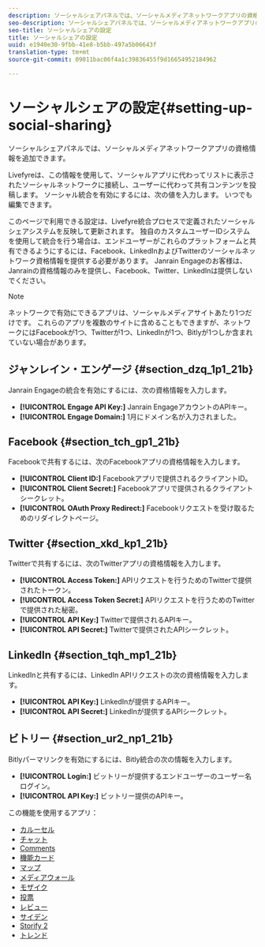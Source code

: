 ```yaml
---
description: ソーシャルシェアパネルでは、ソーシャルメディアネットワークアプリの資格情報を追加できます。
seo-description: ソーシャルシェアパネルでは、ソーシャルメディアネットワークアプリの資格情報を追加できます。
seo-title: ソーシャルシェアの設定
title: ソーシャルシェアの設定
uuid: e1940e30-9fbb-41e8-b5bb-497a5b06643f
translation-type: tm+mt
source-git-commit: 09011bac06f4a1c39836455f9d16654952184962

---
```



# ソーシャルシェアの設定{#setting-up-social-sharing}

ソーシャルシェアパネルでは、ソーシャルメディアネットワークアプリの資格情報を追加できます。

Livefyreは、この情報を使用して、ソーシャルアプリに代わってリストに表示されたソーシャルネットワークに接続し、ユーザーに代わって共有コンテンツを投稿します。 ソーシャル統合を有効にするには、次の値を入力します。 いつでも編集できます。

このページで利用できる設定は、Livefyre統合プロセスで定義されたソーシャルシェアシステムを反映して更新されます。 独自のカスタムユーザーIDシステムを使用して統合を行う場合は、エンドユーザーがこれらのプラットフォームと共有できるようにするには、Facebook、LinkedInおよびTwitterのソーシャルネットワーク資格情報を提供する必要があります。 Janrain Engageのお客様は、Janrainの資格情報のみを提供し、Facebook、Twitter、LinkedInは提供しないでください。

>[!NOTE]
>
>ネットワークで有効にできるアプリは、ソーシャルメディアサイトあたり1つだけです。 これらのアプリを複数のサイトに含めることもできますが、ネットワークにはFacebookが1つ、Twitterが1つ、LinkedInが1つ、Bitlyが1つしか含まれていない場合があります。

## ジャンレイン・エンゲージ {#section_dzq_1p1_21b}

Janrain Engageの統合を有効にするには、次の資格情報を入力します。

* **[!UICONTROL Engage API Key:]** Janrain EngageアカウントのAPIキー。
* **[!UICONTROL Engage Domain:]** 1月にドメイン名が入力されました。

## Facebook {#section_tch_gp1_21b}

Facebookで共有するには、次のFacebookアプリの資格情報を入力します。

* **[!UICONTROL Client ID:]** Facebookアプリで提供されるクライアントID。
* **[!UICONTROL Client Secret:]** Facebookアプリで提供されるクライアントシークレット。
* **[!UICONTROL OAuth Proxy Redirect:]** Facebookリクエストを受け取るためのリダイレクトページ。

## Twitter {#section_xkd_kp1_21b}

Twitterで共有するには、次のTwitterアプリの資格情報を入力します。

* **[!UICONTROL Access Token:]** APIリクエストを行うためのTwitterで提供されたトークン。
* **[!UICONTROL Access Token Secret:]** APIリクエストを行うためのTwitterで提供された秘密。
* **[!UICONTROL API Key:]** Twitterで提供されるAPIキー。
* **[!UICONTROL API Secret:]** Twitterで提供されたAPIシークレット。

## LinkedIn {#section_tqh_mp1_21b}

LinkedInと共有するには、LinkedIn APIリクエストの次の資格情報を入力します。

* **[!UICONTROL API Key:]** LinkedInが提供するAPIキー。
* **[!UICONTROL API Secret:]** LinkedInが提供するAPIシークレット。

## ビトリー {#section_ur2_np1_21b}

Bitlyパーマリンクを有効にするには、Bitly統合の次の情報を入力します。

* **[!UICONTROL Login:]** ビットリーが提供するエンドユーザーのユーザー名ログイン。
* **[!UICONTROL API Key:]** ビットリー提供のAPIキー。



この機能を使用するアプリ：
* [カルーセル](/help/using/c-about-apps/c-carousel-app/c-carousel-app.md#c_carousel_app)
* [チャット](/help/using/c-about-apps/c-chat-app/c-chat-app.md#c_chat_app)
* [Comments](/help/using/c-about-apps/c-comments/c-comments.md)
* [機能カード](/help/using/c-about-apps/c-feature-card-app/c-feature-card-app.md#c_feature_card_app)
* [マップ](/help/using/c-about-apps/c-map-app/c-map-app.md#c_map_app)
* [メディアウォール](/help/using/c-about-apps/c-media-wall-app/c-media-wall-app.md#c_media_wall_app)
* [モザイク](/help/using/c-about-apps/c-mosaic-app/c-mosaic-app.md#c_mosaic_app)
* [投票](/help/using/c-about-apps/c-polls-app/c-polls-app.md#c_polls_app)
* [レビュー](/help/using/c-about-apps/c-reviews-app/c-reviews-app.md#c_reviews_app)
* [サイデン](/help/using/c-about-apps/c-sidenotes-app/c-sidenotes-app.md#c_sidenotes_app)
* [Storify 2](/help/using/c-about-apps/c-storify2/c-storify2.md#c_storify2)
* [トレンド](/help/using/c-about-apps/c-trending-app/c-trending-app.md#c_trending_app)

